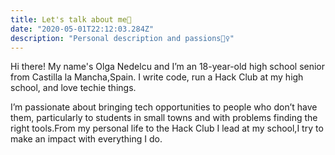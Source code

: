 ```yaml
---
title: Let's talk about me🤗
date: "2020-05-01T22:12:03.284Z"
description: "Personal description and passions🧙‍♀️"
---
```


Hi there! My name's Olga Nedelcu and I’m an 18-year-old high school senior from  Castilla la Mancha,Spain. I write code, run a Hack Club at my high school, and love techie things.

‍I’m passionate about bringing tech opportunities to people who don’t have them, particularly to students in small towns and with problems finding the right tools.From my personal life to the Hack Club I lead at my school,I try to make an impact with everything I do.
